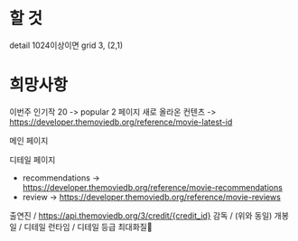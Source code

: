 # 할 것
detail 1024이상이면
grid 3, (2,1)

# 희망사항
이번주 인기작 20 -> popular 2 페이지
새로 올라온 컨텐츠 -> https://developer.themoviedb.org/reference/movie-latest-id

메인 페이지
<!-- - 인기작 -> https://developer.themoviedb.org/reference/trending-movies -->




디테일 페이지
- recommendations -> https://developer.themoviedb.org/reference/movie-recommendations
- review -> https://developer.themoviedb.org/reference/movie-reviews

출연진 / https://api.themoviedb.org/3/credit/{credit_id}
감독 / (위와 동일)
개봉일 / 디테일
런타임 / 디테일
등급
최대화질